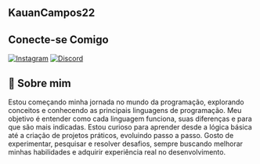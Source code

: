 ## KauanCampos22

## Conecte-se Comigo

[![Instagram](https://img.shields.io/badge/-Instagram-%23E4405F?style=for-the-badge&logo=instagram&logoColor=white)](https://www.instagram.com/monddyvlr/)   [![Discord](https://img.shields.io/badge/Discord-7289DA?style=for-the-badge&logo=discord&logoColor=white)](https://discord.com/channels/@monddyvlr/)
 
 
 ## 🚀 Sobre mim
Estou começando minha jornada no mundo da programação, explorando conceitos e conhecendo as principais linguagens de programação. Meu objetivo é entender como cada linguagem funciona, suas diferenças e para que são mais indicadas. Estou curioso para aprender desde a lógica básica até a criação de projetos práticos, evoluindo passo a passo. Gosto de experimentar, pesquisar e resolver desafios, sempre buscando melhorar minhas habilidades e adquirir experiência real no desenvolvimento.
